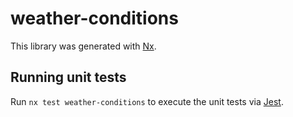 # weather-conditions

This library was generated with [Nx](https://nx.dev).

## Running unit tests

Run `nx test weather-conditions` to execute the unit tests via [Jest](https://jestjs.io).
